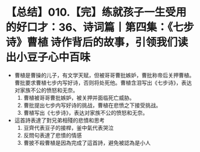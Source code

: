 # 【总结】010.【完】练就孩子一生受用的好口才：36、诗词篇丨第四集：《七步诗》曹植 诗作背后的故事，引领我们读出小豆子心中百味

-   曹植是曹操的儿子，有文学天赋，但被哥哥曹批嫉妒，曹批称帝后关押曹植。曹批要求曹植七步内写好诗，否则将处死他。曹植含泪写出《七步诗》，表达对家族不公的愤怒和无奈。
    1.  曹植被哥哥曹批嫉妒，被关押并面临死亡威胁。
    2.  曹批提出七步内写好诗的挑战，曹植在悲愤之下接受挑战。
    3.  曹植写出《七步诗》，表达对家族不公的愤怒和无奈。
-   這首詩表達了對兄弟相殘的悲憤和思考
    1.  豆齊代表豆子的接桿，釜中氣代表哭泣
    2.  反問句表達了悲憤的情感
    3.  曹披不殺曹植是因為完成了這首詩，避免被認為是小人